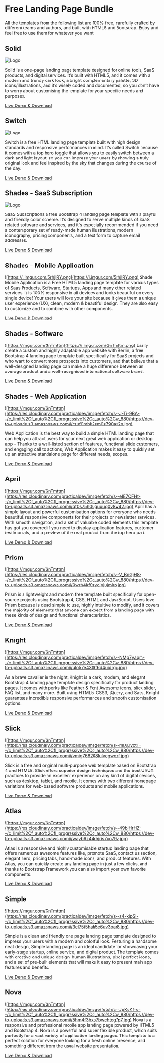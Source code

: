 
# Free Landing Page Bundle

All the templates from the following list are 100% free, carefully crafted by different teams and authors, and built with HTML5 and Bootstrap. Enjoy and feel free to use them for whatever you want.

## Solid

![Logo](https://res.cloudinary.com/practicaldev/image/fetch/s--5yuHmkYZ--/c_limit%2Cf_auto%2Cfl_progressive%2Cq_auto%2Cw_880/https://dev-to-uploads.s3.amazonaws.com/i/bqh7szmq6e917xfa1lod.jpg)

Solid is a one-page landing page template designed for online tools, SaaS products, and digital services. It's built with HTML5, and it comes with a modern and trendy dark look, a bright complementary palette, 3D icons/illustrations, and it’s wisely coded and documented, so you don’t have to worry about customising the template for your specific needs and purposes.

[Live Demo & Download](https://cruip.com/demos/solid/)

## Switch

![Logo](https://res.cloudinary.com/practicaldev/image/fetch/s--8s_D-Z8I--/c_limit%2Cf_auto%2Cfl_progressive%2Cq_auto%2Cw_880/https://dev-to-uploads.s3.amazonaws.com/i/019rgq3i9ml7i9uye9kn.jpg)

Switch is a free HTML landing page template built with high design standards and responsive performances in mind. It’s called Switch because it comes with a top hero toggle that allows you to easily switch between a dark and light layout, so you can impress your users by showing a truly original look and feel inspired by the sky that changes during the course of the day.

[Live Demo & Download](https://cruip.com/demos/switch/)

## Shades - SaaS Subscription

![Logo](https://i.imgur.com/u4Rlpzm.png)

SaaS Subscriptions a free Bootstrap 4 landing page template with a playful and friendly color scheme. It’s designed to serve multiple kinds of SaaS related software and services, and it's especially recommended if you need a contemporary set of ready-made human illustrations, modern iconography, pricing components, and a text form to capture email addresses.

[Live Demo & Download](https://finestdevs.com/shade/)

## Shades - Mobile Application
![https://i.imgur.com/5rhjlRY.png](https://i.imgur.com/5rhjlRY.png)
Shade Mobile Application is a Free HTML5 landing page template for various types of Saas Products, Software, Startups, Apps and many other related services. It is 100% responsive in all devices and looks beautiful on every single device! Your users will love your site because it gives them a unique user experience (UX), clean, modern & beautiful design. They are also easy to customize and to combine with other components.

[Live Demo & Download](https://finestdevs.com/shade/)

## Shades - Software
![https://imgur.com/GnTmttm](https://i.imgur.com/GnTmttm.png)
Easily create a custom and highly adaptable app website with Berlin, a free Bootstrap 4 landing page template built specifically for SaaS projects and who want to convert more prospects into customers, and that believe that a well-designed landing page can make a huge difference between an average product and a well-recognised international software brand.

[Live Demo & Download](https://finestdevs.com/shade/)

## Shades - Web Application
![https://imgur.com/GnTmttm](https://res.cloudinary.com/practicaldev/image/fetch/s--J-Ti-9BA--/c_limit%2Cf_auto%2Cfl_progressive%2Cq_auto%2Cw_880/https://dev-to-uploads.s3.amazonaws.com/i/rzuf0mbk2sm0s790as2n.jpg)

Web Application is the best way to build a simple HTML landing page that can help you attract users for your next great web application or desktop app - Thanks to a well-listed section of features, functional slide customers, and engaging call to actions, Web Application makes it easy to quickly set up an attractive standalone page for different needs, scopes.

[Live Demo & Download](https://finestdevs.com/shade/)

## April

![https://imgur.com/GnTmttm](https://res.cloudinary.com/practicaldev/image/fetch/s--eIE7CFHt--/c_limit%2Cf_auto%2Cfl_progressive%2Cq_auto%2Cw_880/https://dev-to-uploads.s3.amazonaws.com/i/qf0s75h00guuuq0v8w42.jpg)
April has a simple layout and powerful customisation options for everyone who needs beautiful, responsive components for their projects or newsletter services. With smooth navigation, and a set of valuable coded elements this template has got you covered if you need to display application features, customer testimonials, and a preview of the real product from the top hero part.

[Live Demo & Download](https://cruip.com/demos/april/)

## Prism

![https://imgur.com/GnTmttm](https://res.cloudinary.com/practicaldev/image/fetch/s--V_BnGjH8--/c_limit%2Cf_auto%2Cfl_progressive%2Cq_auto%2Cw_880/https://dev-to-uploads.s3.amazonaws.com/i/0wrh4kf9zyeipjujmlro.jpg)

Prism is a lightweight and modern free template built specifically for open-source projects using Bootstrap 4, CSS, HTML and JavaScript. Users love Prism because is dead simple to use, highly intuitive to modify, and it covers the majority of elements that anyone can expect from a landing page with these kinds of design and functional characteristics.

[Live Demo & Download](https://www.designbombs.com/freebie/prism/)

## Knight

![https://imgur.com/GnTmttm](https://res.cloudinary.com/practicaldev/image/fetch/s--NMg7yaqm--/c_limit%2Cf_auto%2Cfl_progressive%2Cq_auto%2Cw_880/https://dev-to-uploads.s3.amazonaws.com/i/ulo57e43t9f6d4uidrgc.jpg)

As a brave cavalier in the night, Knight is a dark, modern, and elegant Bootstrap 4 landing page template design specifically for product landing pages. It comes with perks like Feather & Font Awesome icons, slick slider, FAQ list, and many more. Built using HTML5, CSS3, jQuery, and Sass, Knight guarantees incredible responsive performances and smooth customisation options.

[Live Demo & Download](https://www.designbombs.com/freebie/prism/)

## Slick

![https://imgur.com/GnTmttm](https://res.cloudinary.com/practicaldev/image/fetch/s--mlXDyctT--/c_limit%2Cf_auto%2Cfl_progressive%2Cq_auto%2Cw_880/https://dev-to-uploads.s3.amazonaws.com/i/vmig768208lulvcgwoxf.jpg)

Slick is a free and original multi-purpose web template based on Bootstrap 4 and HTML5. Slick offers superior design techniques and the best UI/UX practices to provide an excellent experience on any kind of digital devices, such as desktop, tablet, and mobile. It comes with two different homepage variations for web-based software products and mobile applications.

[Live Demo & Download](https://uideck.com/templates/slick-free-bootstrap-template/)

## Atlas

![https://imgur.com/GnTmttm](https://res.cloudinary.com/practicaldev/image/fetch/s--49biHrHZ--/c_limit%2Cf_auto%2Cfl_progressive%2Cq_auto%2Cw_880/https://dev-to-uploads.s3.amazonaws.com/i/wayb6z44rhjris7xo79v.jpg)

Atlas is a responsive and highly customisable startup landing page that offers numerous awesome features like, promote SaaS, contact us section, elegant hero, pricing tabs, hand-made icons, and product features. With Atlas, you can quickly create any landing page in just a few clicks, and thanks to Bootstrap Framework you can also import your own favorite components.

[Live Demo & Download](https://www.lapa.ninja/freebies/atlas/)

## Simple

![https://imgur.com/GnTmttm](https://res.cloudinary.com/practicaldev/image/fetch/s--s4-kipSi--/c_limit%2Cf_auto%2Cfl_progressive%2Cq_auto%2Cw_880/https://dev-to-uploads.s3.amazonaws.com/i/3el75t5hah5e6uv3oar8.jpg)

Simple is a clean and friendly one page landing page template designed to impress your users with a modern and colorful look. Featuring a handsome neat design, Simple landing page is an ideal candidate for showcasing your early-stage startup, online service, and digital product. The template comes with creative and unique design, human illustrations, pixel perfect icons, and a set of pre-built elements that will make it easy to present main app features and benefits.

[Live Demo & Download](https://www.bootstrapdash.com/product/simple-landing-page)

## Nova
![https://imgur.com/GnTmttm](https://res.cloudinary.com/practicaldev/image/fetch/s--JpKsKf-c--/c_limit%2Cf_auto%2Cfl_progressive%2Cq_auto%2Cw_880/https://dev-to-uploads.s3.amazonaws.com/i/5hm4f3hxb7bwchtcg7p7.jpg)
Nova is a responsive and professional mobile app landing page powered by HTML5 and Bootstrap 4. Nova is a powerful and super flexible product, which suits perfectly for a vast variety of application landing pages. This template is a perfect solution for everyone looking for a fresh online presence, and something different from the usual website presentation.

[Live Demo & Download](https://www.bootstrapdash.com/product/simple-landing-page)